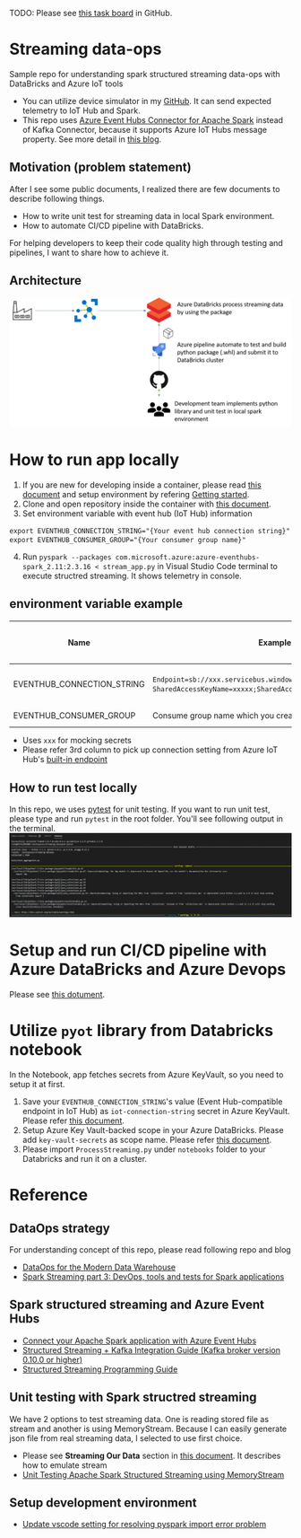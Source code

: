 TODO: 
Please see [this task board](https://github.com/NT-D/streaming-dataops/projects/1) in GitHub.

# Streaming data-ops
Sample repo for understanding spark structured streaming data-ops with DataBricks and Azure IoT tools
- You can utilize device simulator in my [GitHub](https://github.com/NT-D/streaming-dataops-device). It can send expected telemetry to IoT Hub and Spark.
- This repo uses [Azure Event Hubs Connector for Apache Spark](https://github.com/Azure/azure-event-hubs-spark) instead of Kafka Connector, because it supports Azure IoT Hubs message property. See more detail in [this blog](https://medium.com/@masayukiota/comparison-kafka-or-event-hubs-connector-to-consume-streaming-data-from-databricks-in-iot-scenario-5053a3d85f4f).

## Motivation (problem statement)
After I see some public documents, I realized there are few documents to describe following things.
- How to write unit test for streaming data in local Spark environment.
- How to automate CI/CD pipeline with DataBricks.

For helping developers to keep their code quality high through testing and pipelines, I want to share how to achieve it.

## Architecture
![Architecture](./docs/Architecture.png)

# How to run app locally
1. If you are new for developing inside a container, please read [this document](https://code.visualstudio.com/docs/remote/containers) and setup environment by refering [Getting started](https://code.visualstudio.com/docs/remote/containers#_getting-started).
1. Clone and open repository inside the container with [this document](https://code.visualstudio.com/docs/remote/containers#_quick-start-open-a-git-repository-or-github-pr-in-an-isolated-container-volume).
1. Set environment variable with event hub (IoT Hub) information
```shell
export EVENTHUB_CONNECTION_STRING="{Your event hub connection string}"
export EVENTHUB_CONSUMER_GROUP="{Your consumer group name}"
```
4. Run `pyspark --packages com.microsoft.azure:azure-eventhubs-spark_2.11:2.3.16 < stream_app.py` in Visual Studio Code terminal to execute structred streaming. It shows telemetry in console.

## environment variable example
|Name|Example|IoT Hub Build-in endpoints name|
|--|--|--|
|EVENTHUB_CONNECTION_STRING|`Endpoint=sb://xxx.servicebus.windows.net/;  SharedAccessKeyName=xxxxx;SharedAccessKey=xxx;EntityPath=xxxx`|Event Hub-compatible endpoint|
|EVENTHUB_CONSUMER_GROUP|Consume group name which you created. Default is `$Default`|Consumer Groups|

- Uses `xxx` for mocking secrets
- Please refer 3rd column to pick up connection setting from Azure IoT Hub's [built-in endpoint](https://docs.microsoft.com/en-us/azure/iot-hub/iot-hub-devguide-messages-read-builtin)

## How to run test locally
In this repo, we uses [pytest](https://docs.pytest.org/en/stable/) for unit testing. If you want to run unit test, please type and run `pytest` in the root folder. You'll see following output in the terminal.
![pytest](./docs/pytest.PNG)

# Setup and run CI/CD pipeline with Azure DataBricks and Azure Devops
Please see [this dotument](./devops/README.md).

# Utilize `pyot` library from Databricks notebook
In the Notebook, app fetches secrets from Azure KeyVault, so you need to setup it at first.
1. Save your `EVENTHUB_CONNECTION_STRING`'s value (Event Hub-compatible endpoint in IoT Hub) as `iot-connection-string` secret in Azure KeyVault. Please refer [this document](https://docs.microsoft.com/en-us/azure/key-vault/secrets/quick-create-portal).
1. Setup Azure Key Vault-backed scope in your Azure DataBricks. Please add `key-vault-secrets` as scope name. Please refer [this document](https://docs.microsoft.com/en-us/azure/databricks/security/secrets/secret-scopes#--create-an-azure-key-vault-backed-secret-scope).
1. Please import `ProcessStreaming.py` under `notebooks` folder to your Databricks and run it on a cluster.


# Reference
## DataOps strategy
For understanding concept of this repo, please read following repo and blog
- [DataOps for the Modern Data Warehouse](https://github.com/Azure-Samples/modern-data-warehouse-dataops)
- [Spark Streaming part 3: DevOps, tools and tests for Spark applications](https://www.adaltas.com/en/2019/06/19/spark-devops-tools-test/)

## Spark structured streaming and Azure Event Hubs
- [Connect your Apache Spark application with Azure Event Hubs](https://docs.microsoft.com/en-us/azure/event-hubs/event-hubs-kafka-spark-tutorial)
- [Structured Streaming + Kafka Integration Guide (Kafka broker version 0.10.0 or higher)](https://spark.apache.org/docs/latest/structured-streaming-kafka-integration.html)
- [Structured Streaming Programming Guide](http://spark.apache.org/docs/latest/structured-streaming-programming-guide.html)


## Unit testing with Spark structred streaming
We have 2 options to test streaming data. One is reading stored file as stream and another is using MemoryStream. Because I can easily generate json file from real streaming data, I selected to use first choice.
- Please see **Streaming Our Data** section in [this document](https://hackersandslackers.com/structured-streaming-in-pyspark/). It describes how to emulate stream
- [Unit Testing Apache Spark Structured Streaming using MemoryStream](https://bartoszgajda.com/2020/04/13/testing-spark-structured-streaming-using-memorystream/)

## Setup development environment
- [Update vscode setting for resolving pyspark import error problem](https://stackoverflow.com/questions/40163106/cannot-find-col-function-in-pyspark)
